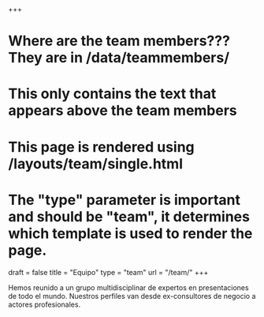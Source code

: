 +++
# Where are the team members??? They are in /data/teammembers/
# This only contains the text that appears above the team members
# This page is rendered using /layouts/team/single.html
# The "type" parameter is important and should be "team", it determines which template is used to render the page.
draft	= false
title	= "Equipo"
type	= "team"
url		= "/team/"
+++

Hemos reunido a un grupo multidisciplinar de expertos en presentaciones de todo el mundo. Nuestros perfiles van desde ex-consultores de negocio a actores profesionales.